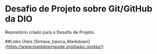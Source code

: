 # Desafio de Projeto sobre Git/GitHub da DIO
Repositório criado para o Desafio de Projeto.

##Links Úteis
[Sintaxe_básica_Markdown]{https://www.markdownguide.org/basic-syntax/}
